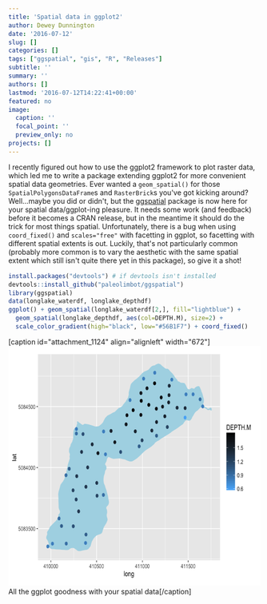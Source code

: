 ```yaml
---
title: 'Spatial data in ggplot2'
author: Dewey Dunnington
date: '2016-07-12'
slug: []
categories: []
tags: ["ggspatial", "gis", "R", "Releases"]
subtitle: ''
summary: ''
authors: []
lastmod: '2016-07-12T14:22:41+00:00'
featured: no
image:
  caption: ''
  focal_point: ''
  preview_only: no
projects: []
---
```



I recently figured out how to use the ggplot2 framework to plot raster data, which led me to write a package extending ggplot2 for more convenient spatial data geometries. Ever wanted a `geom_spatial()` for those `SpatialPolygonsDataFrame`s and `RasterBrick`s you've got kicking around? Well...maybe you did or didn't, but the [ggspatial](https://github.com/paleolimbot/ggspatial) package is now here for your spatial data/ggplot-ing pleasure. It needs some work (and feedback) before it becomes a CRAN release, but in the meantime it should do the trick for most things spatial. Unfortunately, there is a bug when using `coord_fixed()` and `scales="free"` with facetting in ggplot, so facetting with different spatial extents is out. Luckily, that's not particularly common (probably more common is to vary the aesthetic with the same spatial extent which still isn't quite there yet in this package), so give it a shot!

``` r
install.packages("devtools") # if devtools isn't installed
devtools::install_github("paleolimbot/ggspatial")
library(ggspatial)
data(longlake_waterdf, longlake_depthdf)
ggplot() + geom_spatial(longlake_waterdf[2,], fill="lightblue") +
  geom_spatial(longlake_depthdf, aes(col=DEPTH.M), size=2) + 
  scale_color_gradient(high="black", low="#56B1F7") + coord_fixed()
```

[caption id="attachment_1124" align="alignleft" width="672"]<img src="unnamed-chunk-4-1.png" alt="All the ggplot goodness with your spatial data" width="672" height="480" class="size-full wp-image-1124" /> All the ggplot goodness with your spatial data[/caption]
